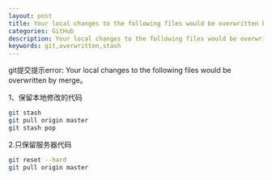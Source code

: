 ```yaml
---
layout: post
title: Your local changes to the following files would be overwritten by merge
categories: GitHub
description: Your local changes to the following files would be overwritten by merge
keywords: git,overwritten,stash
---
```


git提交提示error: Your local changes to the following files would be overwritten by merge。

1、保留本地修改的代码
```sh
git stash  
git pull origin master  
git stash pop 
```
2.只保留服务器代码

```sh
git reset --hard  
git pull origin master
```